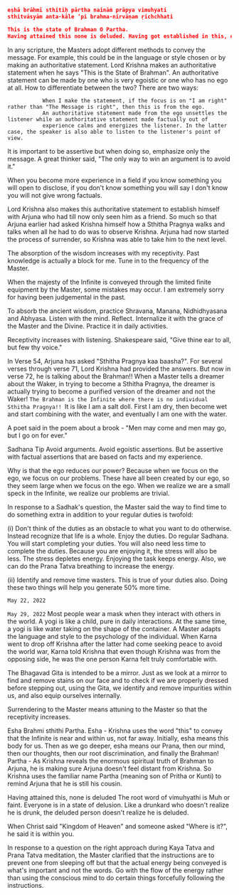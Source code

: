 
```json

eṣhā brāhmī sthitiḥ pārtha naināṁ prāpya vimuhyati
sthitvāsyām anta-kāle ’pi brahma-nirvāṇam ṛichchhati

This is the state of Brahman O Partha.
Having attained this none is deluded. Having got established in this, even at the end of the life, one attains the ultimate liberation of Brahman.

```
In any scripture, the Masters adopt different methods to convey the message. For example, this could be in the language or style chosen or by making an authoritative statement. Lord Krishna makes an authoritative statement when he says "This is the State of Brahman". An authoritative statement can be made by one who is very egoistic or one who has no ego at all. How to differentiate between the two? There are two ways:

               When I make the statement, if the focus is on "I am right" rather than "The Message is right", then this is from the ego.
               An authoritative statement made from the ego unsettles the listener while an authoritative statement made factually out of   
               experience calms and energizes the listener. In the latter case, the speaker is also able to listen to the listener's point of view. 

It is important to be assertive but when doing so, emphasize only the message. A great thinker said, "The only way to win an argument is to avoid it."

When you become more experience in a field if you know something you will open to disclose, if you don't know something you will say I don't know you will not give wrong factuals. 

Lord Krishna also makes this authoritative statement to establish himself with Arjuna who had till now only seen him as a friend. So much so that Arjuna earlier had asked Krishna himself how a Sthitha Pragnya walks and talks when all he had to do was to observe Krishna. Arjuna had now started the process of surrender, so Krishna was able to take him to the next level.

The absorption of the wisdom increases with my receptivity. Past knowledge is actually a block for me. Tune in to the frequency of the Master.

When the majesty of the Infinite is conveyed through the limited finite equipment by the Master, some mistakes may occur. I am extremely sorry for having been judgemental in the past.

To absorb the ancient wisdom, practice Shravana, Manana, Nidhidhyasana and Abhyasa. Listen with the mind. Reflect. Internalize it with the grace of the Master and the Divine. Practice it in daily activities.

Receptivity increases with listening. Shakespeare said, "Give thine ear to all, but few thy voice."

In Verse 54, Arjuna has asked "Sthitha Pragnya kaa baasha?". For several verses through verse 71, Lord Krishna had provided the answers. But now in verse 72, he is talking about the Brahman!! When a Master tells a dreamer about the Waker, in trying to become a Sthitha Pragnya, the dreamer is actually trying to become a purified version of the dreamer and not the Waker! `The Brahman is the Infinite where there is no individual Sthitha Pragnya!! `It is like I am a salt doll. First I am dry, then become wet and start combining with the water, and eventually I am one with the water.

A poet said in the poem about a brook - "Men may come and men may go, but I go on for ever."

Sadhana Tip
Avoid arguments. Avoid egoistic assertions. But be assertive with factual assertions that are based on facts and my experience.

Why is that the ego reduces our power? Because when we focus on the ego, we focus on our problems. These have all been created by our ego, so they seem large when we focus on the ego. When we realize we are a small speck in the Infinite, we realize our problems are trivial.

In response to a Sadhak's question, the Master said the way to find time to do something extra in addition to your regular duties is twofold: 

(i) Don't think of the duties as an obstacle to what you want to do otherwise. Instead recognize that life is a whole. Enjoy the duties. Do regular Sadhana. You will start completing your duties. You will also need less time to complete the duties. Because you are enjoying it, the stress will also be less. The stress depletes energy. Enjoying the task keeps energy. Also, we can do the Prana Tatva breathing to increase the energy.
 
(ii) Identify and remove time wasters. This is true of your duties also.
Doing these two things will help you generate 50% more time.


`May 22, 2022`

`May 29, 2022`
Most people wear a mask when they interact with others in the world. A yogi is like a child, pure in daily interactions. At the same time, a yogi is like water taking on the shape of the container. A Master adapts the language and style to the psychology of the individual. When Karna went to drop off Krishna after the latter had come seeking peace to avoid the world war, Karna told Krishna that even though Krishna was from the opposing side, he was the one person Karna felt truly comfortable with.

The Bhagavad Gita is intended to be a mirror. Just as we look at a mirror to find and remove stains on our face and to check if we are properly dressed before stepping out, using the Gita, we identify and remove impurities within us, and also equip ourselves internally.

Surrendering to the Master means attuning to the Master so that the receptivity increases.

Esha Brahmi sthithi Partha.
Esha - Krishna uses the word "this" to convey that the Infinite is near and within us, not far away. Initially, esha means this body for us. Then as we go deeper, esha means our Prana, then our mind, then our thoughts, then our root discrimination, and finally the Brahman!
Partha - As Krishna reveals the enormous spiritual truth of Brahman to Arjuna, he is making sure Arjuna doesn't feel distant from Krishna. So Krishna uses the familiar name Partha (meaning son of Pritha or Kunti) to remind Arjuna that he is still his cousin. 

Having attained this, none is deluded
The root word of vimuhyathi is Muh or faint.
Everyone is in a state of delusion. Like a drunkard who doesn't realize he is drunk, the deluded person doesn't realize he is deluded.

When Christ said "Kingdom of Heaven" and someone asked "Where is it?", he said it is within you.

In response to a question on the right approach during Kaya Tatva and Prana Tatva meditation, the Master clarified that the instructions are to prevent one from sleeping off but that the actual energy being conveyed is what's important and not the words. Go with the flow of the energy rather than using the conscious mind to do certain things forcefully following the instructions.